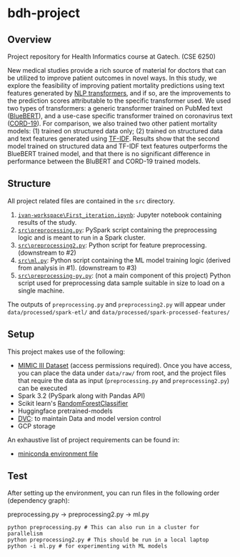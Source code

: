 # bdh-project

## Overview
Project repository for Health Informatics course at Gatech. (CSE 6250)

New medical studies provide a rich source of material for doctors that can be utilized to improve patient outcomes in novel ways. In this study, we explore the feasibility of improving patient mortality predictions using text features generated by [NLP transformers](https://en.wikipedia.org/wiki/Transformer_(machine_learning_model)), and if so, are the improvements to the prediction scores attributable to the specific transformer used. We used two types of transformers: a generic transformer trained on PubMed text ([BlueBERT](https://huggingface.co/bionlp/bluebert_pubmed_uncased_L-24_H-1024_A-16)), and a use-case specific transformer trained on coronavirus text ([CORD-19](https://huggingface.co/deepset/covid_bert_base)). For comparison, we also trained two other patient mortality models: (1) trained on structured data only; (2) trained on structured data and text features generated using [TF-IDF](https://en.wikipedia.org/wiki/Tf%E2%80%93idf). Results show that the second model trained on structured data and TF-IDF text features outperforms the BlueBERT trained model, and that there is no significant difference in performance between the BluBERT and CORD-19 trained models.

## Structure

All project related files are contained in the `src` directory.

1. [`ivan-workspace\First_iteration.ipynb`](https://github.com/navedrizvi/bdh-project/blob/main/ivan-workspace/First_iteration.ipynb): Jupyter notebook containing results of the study.
2. [`src\preprocessing.py`](https://github.com/navedrizvi/bdh-project/blob/main/src/preprocessing.py): PySpark script containing the preprocessing logic and is meant to run in a Spark cluster.
3. [`src\preprocessing2.py`](https://github.com/navedrizvi/bdh-project/blob/main/src/preprocessing2.py): Python script for feature preprocessing. (downstream to #2)
4. [`src\ml.py`](https://github.com/navedrizvi/bdh-project/blob/main/src/ml.py): Python script containing the ML model training logic (derived from analysis in #1). (downstream to #3)
5. [`src\preprocessing-py.py`](https://github.com/navedrizvi/bdh-project/blob/main/src/preprocessing-py.py): (not a main component of this project) Python script used for preprocessing data sample suitable in size to load on a single machine.

The outputs of `preprocessing.py` and `preprocessing2.py` will appear under `data/processed/spark-etl/` and `data/processed/spark-processed-features/`



## Setup
This project makes use of the following:
- [MIMIC III Dataset](https://physionet.org/content/mimiciii-demo/1.4/) (access permissions required). Once you have access, you can place the data under `data/raw/` from root, and the project files that require the data as input (`preprocessing.py` and `preprocessing2.py`) can be executed
- Spark 3.2 (PySpark along with Pandas API)
- Scikit learn's [RandomForestClassifier](https://scikit-learn.org/stable/modules/generated/sklearn.ensemble.RandomForestClassifier.html)
- Huggingface pretrained-models
- [DVC](https://dvc.org/doc/start): to maintain Data and model version control
- GCP storage

An exhaustive list of project requirements can be found in:
- [miniconda environment file](environment.yml)


## Test
After setting up the environment, you can run files in the following order (dependency graph):

preprocessing.py -> preprocessing2.py -> ml.py

```
python preprocessing.py # This can also run in a cluster for parallelism 
python preprocessing2.py # This should be run in a local laptop
python -i ml.py # for experimenting with ML models
```
